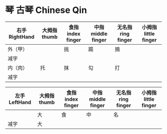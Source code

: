 #  琴 古琴 Chinese Qin



| 右手 RightHand | 大拇指 thumb | 食指 index finger | 中指 middle finger | 无名指 ring finger | 小拇指 little finger |
| -------------- | ------------ | ----------------- | ------------------ | ------------------ | -------------------- |
| 外（甲）       |              | 挑                | 踢                 | 摘                 |                      |
| 减字           |              |                   |                    |                    |                      |
| 内（肉）       | 托           | 抹                | 勾                 | 打                 |                      |
| 减字           |              |                   |                    |                    |                      |

| 左手 LeftHand | 大拇指 thumb | 食指 index finger | 中指 middle finger | 无名指 ring finger | 小拇指 little finger |
| ------------- | ------------ | ----------------- | ------------------ | ------------------ | -------------------- |
|               | 大           | 食                | 中                 | 名                 |                      |
| 减字          | 大           |                   |                    |                    |                      |

